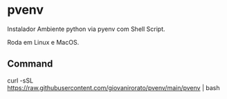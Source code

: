# pvenv

Instalador Ambiente python via pyenv com Shell Script.

Roda em Linux e MacOS.

## Command

curl -sSL https://raw.githubusercontent.com/giovanirorato/pvenv/main/pvenv | bash
